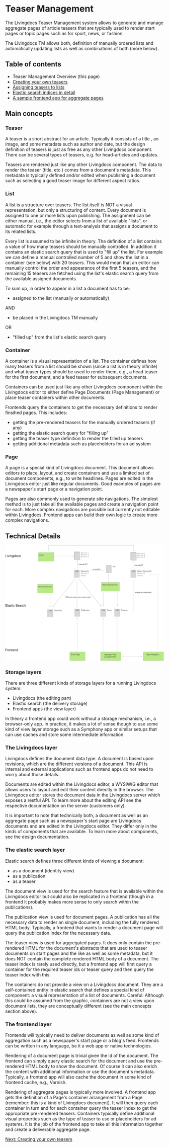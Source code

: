# Teaser Management

The Livingdocs Teaser Management system allows to generate and manage aggregate pages of article teasers that are typically used to render start pages or topic pages such as for sport, news, or fashion.

The Livingdocs TM allows both, definition of manually ordered lists and automatically updating lists as well as combinations of both (more below).

## Table of contents

- Teaser Management Overview (this page)
- [Creating your own teasers](./teaser_definition.md)
- [Assigning teasers to lists](./teaser_assignment.md)
- [Elastic search indices in detail](./elastic_indices.md)
- [A sample frontend app for aggregate pages](./sample_app.md)

## Main concepts

### Teaser

A teaser is a short abstract for an article. Typically it consists of a title , an image, and some metadata such as author and date, but the design definition of teasers is just as free as any other Livingdocs component. There can be several types of teasers, e.g. for head-articles and updates.

Teasers are rendered just like any other Livingdocs component. The data to render the teaser (title, etc.) comes from a document's metadata. This metadata is typically defined and/or edited when publishing a document such as selecting a good teaser image for different aspect ratios.

### List

A list is a structure over teasers. The list itself is NOT a visual representation, but only a structuring of content. Every document is assigned to one or more lists upon publishing. The assignment can be either manual, i.e., the editor selects from a list of available "lists", or automatic for example through a text-analysis that assigns a document to its related lists.

Every list is assumed to be infinite in theory. The definition of a list contains a value of how many teasers should be manually controlled. In addition it contains an elastic search query that is used to "fill up" the list. For example we can define a manual controlled number of 5 and show the list in a container (see below) with 20 teasers. This would mean that an editor can manually control the order and appearance of the first 5 teasers, and the remaining 15 teasers are fetched using the list's elastic search query from the available assigned documents.

To sum up, in order to appear in a list a document has to be:
- assigned to the list (manually or automatically)

AND

- be placed in the Livingdocs TM manually 

OR

- "filled up" from the list's elastic search query 

### Container

A container is a visual representation of a list. The container defines how many teasers from a list should be shown (since a list is in theory infinite) and what teaser types should be used to render them, e.g., a head teaser for the first document, and a feed teaser for subsequent documents.

Containers can be used just like any other Livingdocs component within the Livingdocs editor to either define Page Documents (Page Management) or place teaser containers within other documents.

Frontends query the containers to get the necessary definitions to render finsihed pages. This includes:
- getting the pre-rendered teasers for the manually ordered teasers (if any)
- getting the elastic search query for "filling up"
- getting the teaser type definition to render the filled up teasers
- getting additional metadata such as placeholders for an ad system

### Page

A page is a special kind of Livingdocs document. This document allows editors to place, layout, and create containers and use a limited set of document components, e.g., to write headlines. Pages are edited in the Livingdocs editor just like regular documents. Good examples of pages are a newspaper's start page or a navigation point.

Pages are also commonly used to generate site navigations. The simplest method is to just take all the available pages and create a navigation point for each. More complex navigations are possible but currently not editable within Livingdocs. Frontend apps can build their own logic to create more complex navigations.

## Technical Details

![Teaser Management Overview](./overview.png)

### Storage layers

There are three different kinds of storage layers for a running Livingdocs system:
- Livingdocs (the editing part)
- Elastic search (the delivery storage)
- Frontend apps (the view layer)

In theory a frontend app could work without a storage mechanism, i.e., a browser-only app. In practice, it makes a lot of sense though to use some kind of view layer storage such as a Symphony app or similar setups that can use caches and store some intermediate information.

### The Livingdocs layer

Livingdocs defines the document data type. A document is based upon revisions, which are the different versions of a document. This API is internal and external applications such as frontend apps do not need to worry about those details.

Documents are edited within the Livingdocs editor, a WYSIWIG editor that allows users to layout and edit their content directly in the browser. The Livingdocs editor stores the document data in the Livingdocs server which exposes a restful API. To learn more about the editing API see the respective documentation on the server (customers only).

It is important to note that technically both, a document as well as an aggregate page such as a newspaper's start page are Livingdocs documents and are edited in the Livingdocs editor. They differ only in the kinds of components that are available. To learn more about components, see the design documentation.

### The elastic search layer

Elastic search defines three different kinds of viewing a document:
- as a document (identity view)
- as a publication
- as a teaser

The document view is used for the search feature that is available within the Livingdocs editor but could also be replicated in a frontend (though in a frontend it probably makes more sense to only search within the publications).

The publication view is used for document pages. A publication has all the necessary data to render an single document, including the fully rendered HTML body. Typically, a frontend that wants to render a document page will query the publication index for the necessary data.

The teaser view is used for aggregated pages. It does only contain the pre-rendered HTML for the document's abstracts that are used to teaser documents on start pages and the like as well as some metadata, but it does NOT contain the complete rendered HTML body of a document. The teaser index is rarely used directly, but a frontend app will first query a container for the required teaser ids or teaser query and then query the teaser index with this.

The containers do not provide a view on a Livingdocs document. They are a self-contained entity in elastic search that defines a special kind of component: a visual representation of a list of documents. Careful: Although this could be assumed from the graphic, containers are not a view upon document lists, they are conceptually different (see the main concepts section above).

### The frontend layer

Frontends will typically need to deliver documents as well as some kind of aggregation such as a newspaper's start page or a blog's feed. Frontends can be written in any language, be it a web app or native technologies.

Rendering of a document page is trivial given the id of the document. The frontend can simply query elastic search for the document and use the pre-rendered HTML body to show the document. Of course it can also enrich the content with additional information or use the document's metadata. Typically, a frontend app will also cache the document in some kind of frontend cache, e.g., Varnish.

Rendering of aggregate pages is typically more involved. A frontend app gets the definition of a Page's container arrangement from a Page (remember: this is a kind of Livingdocs document). It will then query each container in turn and for each container query the teaser index to get the appropriate pre-rendered teasers. Containers typically define additional visual properties such as the type of teaser to use or placeholders for ad systems. It is the job of the frontend app to take all this information together and create a deliverable aggregate page.

[Next: Creating your own teasers](./teaser_definition.md)
